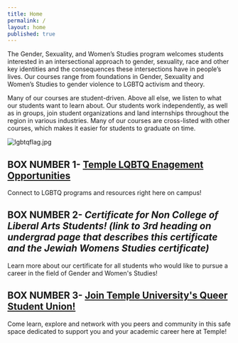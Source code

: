```yaml
---
title: Home
permalink: /
layout: home
published: true
---
```


The Gender, Sexuality, and Women’s Studies program welcomes students interested in an intersectional approach to gender, sexuality, race and other key identities and the consequences these intersections have in people’s lives. Our courses range from foundations in Gender, Sexuality and Women’s Studies to gender violence to LGBTQ activism and theory.

Many of our courses are student-driven. Above all else, we listen to what our students want to learn about. Our students work independently, as well as in groups, join student organizations and land internships throughout the region in various industries. Many of our courses are cross-listed with other courses, which makes it easier for students to graduate on time.

![lgbtqflag.jpg]({{site.baseurl}}/media/lgbtqflag.jpg)

## BOX NUMBER 1- [Temple LQBTQ Enagement Opportunities](http://wellness.temple.edu/gender-and-sexuality-inclusiveness)

Connect to LGBTQ programs and resources right here on campus! 

## BOX NUMBER 2- _**Certificate for Non College of Liberal Arts Students! (link to 3rd heading on undergrad page that describes this certificate and the Jewiah Womens Studies certificate)**_

Learn more about our certificate for all students who would like to pursue a career in the field of Gender and Women's Studies! 

## BOX NUMBER 3- [Join Temple University's Queer Student Union!](https://temple.collegiatelink.net/organization/Queer_Student_Union)

Come learn, explore and network with you peers and community in this safe space dedicated to support you and your academic career here at Temple! 